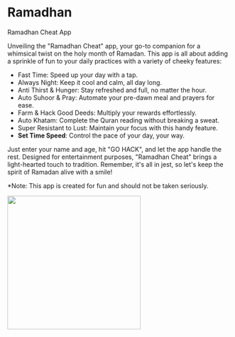 # Ramadhan
Ramadhan Cheat App

Unveiling the "Ramadhan Cheat" app, your go-to companion for a whimsical twist on the holy month of Ramadan. This app is all about adding a sprinkle of fun to your daily practices with a variety of cheeky features:

- Fast Time: Speed up your day with a tap.
- Always Night: Keep it cool and calm, all day long.
- Anti Thirst & Hunger: Stay refreshed and full, no matter the hour.
- Auto Suhoor & Pray: Automate your pre-dawn meal and prayers for ease.
- Farm & Hack Good Deeds: Multiply your rewards effortlessly.
- Auto Khatam: Complete the Quran reading without breaking a sweat.
- Super Resistant to Lust: Maintain your focus with this handy feature.
- **Set Time Speed**: Control the pace of your day, your way.

Just enter your name and age, hit "GO HACK", and let the app handle the rest. Designed for entertainment purposes, "Ramadhan Cheat" brings a light-hearted touch to tradition. Remember, it's all in jest, so let's keep the spirit of Ramadan alive with a smile!

*Note: This app is created for fun and should not be taken seriously.

<img src="https://github.com/InfiniteApk/Ramadhan/assets/164515565/139ce489-54ef-4c99-9869-f1422278fd90" width="300" height="300">

